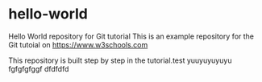 # hello-world
Hello World repository for Git tutorial
This is an example repository for the Git tutoial on https://www.w3schools.com

This repository is built step by step in the tutorial.test
yuuyuyuyuyu
fgfgfgfggf
dfdfdfd